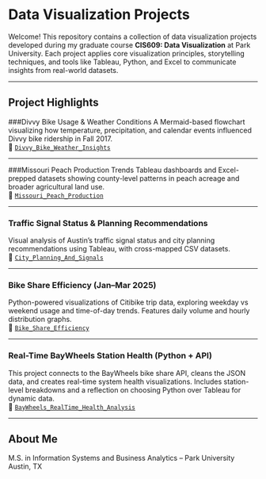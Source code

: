 # Data Visualization Projects

Welcome!
This repository contains a collection of data visualization projects developed during my graduate course **CIS609: Data Visualization** at Park University. Each project applies core visualization principles, storytelling techniques, and tools like Tableau, Python, and Excel to communicate insights from real-world datasets.

---

## Project Highlights

###Divvy Bike Usage & Weather Conditions
A Mermaid-based flowchart visualizing how temperature, precipitation, and calendar events influenced Divvy bike ridership in Fall 2017.  
📂 [`Divvy_Bike_Weather_Insights`](./Divvy_Bike_Weather_Insights)

---

###Missouri Peach Production Trends
Tableau dashboards and Excel-prepped datasets showing county-level patterns in peach acreage and broader agricultural land use.  
📂 [`Missouri_Peach_Production`](./Missouri_Peach_Production)

---

### Traffic Signal Status & Planning Recommendations
Visual analysis of Austin’s traffic signal status and city planning recommendations using Tableau, with cross-mapped CSV datasets.  
📂 [`City_Planning_And_Signals`](./City_Planning_And_Signals)

---

### Bike Share Efficiency (Jan–Mar 2025)
Python-powered visualizations of Citibike trip data, exploring weekday vs weekend usage and time-of-day trends. Features daily volume and hourly distribution graphs.  
📂 [`Bike_Share_Efficiency`](./Bike_Share_Efficiency)

---

###  Real-Time BayWheels Station Health (Python + API)
This project connects to the BayWheels bike share API, cleans the JSON data, and creates real-time system health visualizations. Includes station-level breakdowns and a reflection on choosing Python over Tableau for dynamic data.  
📂 [`BayWheels_RealTime_Health_Analysis`](./BayWheels_RealTime_Health_Analysis)

---

## About Me

M.S. in Information Systems and Business Analytics – Park University  
 Austin, TX  

